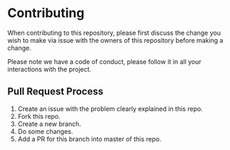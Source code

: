 # Contributing

When contributing to this repository, please first discuss the change you wish
to make via issue with the owners of this repository before making a change. 

Please note we have a code of conduct, please follow it in all your interactions with the project.

## Pull Request Process

1. Create an issue with the problem clearly explained in this repo.
2. Fork this repo.
3. Create a new branch.
4. Do some changes.
5. Add a PR for this branch into master of this repo.
